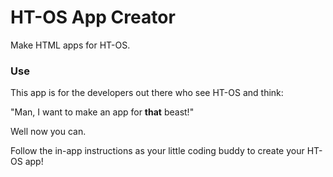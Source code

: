 # HT-OS App Creator
Make HTML apps for HT-OS.

### Use
This app is for the developers out there who see HT-OS and think:

"Man, I want to make an app for **that** beast!"

Well now you can.

Follow the in-app instructions as your little coding buddy to create your HT-OS app!

